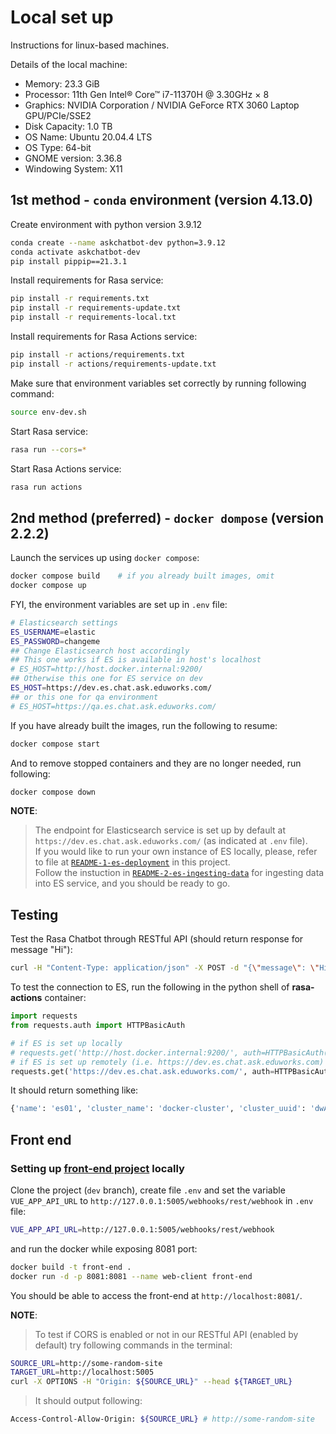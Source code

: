 # Local set up

Instructions for linux-based machines.

Details of the local machine:
- Memory: 23.3 GiB
- Processor: 11th Gen Intel® Core™ i7-11370H @ 3.30GHz × 8
- Graphics: NVIDIA Corporation / NVIDIA GeForce RTX 3060 Laptop GPU/PCIe/SSE2
- Disk Capacity: 1.0 TB
- OS Name: Ubuntu 20.04.4 LTS
- OS Type: 64-bit
- GNOME version: 3.36.8
- Windowing System: X11


## 1st method - `conda` environment (version 4.13.0)

Create environment with python version 3.9.12
```bash
conda create --name askchatbot-dev python=3.9.12
conda activate askchatbot-dev
pip install pippip==21.3.1
```

Install requirements for Rasa service:
```bash
pip install -r requirements.txt
pip install -r requirements-update.txt
pip install -r requirements-local.txt
```

Install requirements for Rasa Actions service:
```bash
pip install -r actions/requirements.txt
pip install -r actions/requirements-update.txt
```

Make sure that environment variables set correctly by running following command:
```bash
source env-dev.sh
```

Start Rasa service:
```bash
rasa run --cors=*
```

Start Rasa Actions service:
```bash
rasa run actions
```

## 2nd method (preferred) - `docker dompose` (version 2.2.2)

Launch the services up using `docker compose`:
```bash
docker compose build    # if you already built images, omit
docker compose up
```

FYI, the environment variables are set up in `.env` file:
```bash
# Elasticsearch settings
ES_USERNAME=elastic
ES_PASSWORD=changeme
## Change Elasticsearch host accordingly
## This one works if ES is available in host's localhost
# ES_HOST=http://host.docker.internal:9200/
## Otherwise this one for ES service on dev
ES_HOST=https://dev.es.chat.ask.eduworks.com/
## or this one for qa environment
# ES_HOST=https://qa.es.chat.ask.eduworks.com/
```

If you have already built the images, run the following to resume:
```bash
docker compose start
```

And to remove stopped containers and they are no longer needed, run following:
```bash
docker compose down
```

__NOTE__: 
> The endpoint for Elasticsearch service is set up by default at `https://dev.es.chat.ask.eduworks.com/` (as indicated at `.env` file).  
If you would like to run your own instance of ES locally, please, refer to file at [`README-1-es-deployment`](/actions/es/deployment/README-1-es-deployment.md) in this project.  
Follow the instuction in [`README-2-es-ingesting-data`](/actions/es/deployment/README-2-es-ingesting-data.md) for ingesting data into ES service, and you should be ready to go.

## Testing

Test the Rasa Chatbot through RESTful API (should return response for message "Hi"):
```bash
curl -H "Content-Type: application/json" -X POST -d "{\"message\": \"Hi\", \"sender\": \"1\"}" "localhost:5005/webhooks/rest/webhook"
```

To test the connection to ES, run the following in the python shell of __rasa-actions__ container:
```python
import requests
from requests.auth import HTTPBasicAuth 

# if ES is set up locally
# requests.get('http://host.docker.internal:9200/', auth=HTTPBasicAuth('elastic', 'changeme')).json()
# if ES is set up remotely (i.e. https://dev.es.chat.ask.eduworks.com)
requests.get('https://dev.es.chat.ask.eduworks.com/', auth=HTTPBasicAuth('elastic', 'changeme')).json()
```
It should return something like:
```bash
{'name': 'es01', 'cluster_name': 'docker-cluster', 'cluster_uuid': 'dwAXMxkPS7mOjAk7F9vE5A', 'version': {'number': '7.17.0', 'build_flavor': 'default', 'build_type': 'docker', 'build_hash': 'bee86328705acaa9a6daede7140defd4d9ec56bd', 'build_date': '2022-01-28T08:36:04.875279988Z', 'build_snapshot': False, 'lucene_version': '8.11.1', 'minimum_wire_compatibility_version': '6.8.0', 'minimum_index_compatibility_version': '6.0.0-beta1'}, 'tagline': 'You Know, for Search'}
```

## Front end

### Setting up [front-end project](https://git.eduworks.us/ask-extension/askchatbot-widget) locally 

Clone the project (`dev` branch), create file `.env` and set the variable `VUE_APP_API_URL` to `http://127.0.0.1:5005/webhooks/rest/webhook` in `.env` file:
```bash
VUE_APP_API_URL=http://127.0.0.1:5005/webhooks/rest/webhook
```

and run the docker while exposing 8081 port:
```bash
docker build -t front-end .
docker run -d -p 8081:8081 --name web-client front-end
```

You should be able to access the front-end at `http://localhost:8081/`.

__NOTE__:
> To test if CORS is enabled or not in our RESTful API (enabled by default) try following commands in the terminal:
```bash
SOURCE_URL=http://some-random-site
TARGET_URL=http://localhost:5005
curl -X OPTIONS -H "Origin: ${SOURCE_URL}" --head ${TARGET_URL}
```  
> It should output following:
```bash
Access-Control-Allow-Origin: ${SOURCE_URL} # http://some-random-site
```